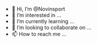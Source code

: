 - 👋 Hi, I’m @Novinsport
- 👀 I’m interested in ...
- 🌱 I’m currently learning ...
- 💞️ I’m looking to collaborate on ...
- 📫 How to reach me ...

<!---
Novinsport/Novinsport is a ✨ special ✨ repository because its `README.md` (this file) appears on your GitHub profile.
You can click the Preview link to take a look at your changes.
--->
